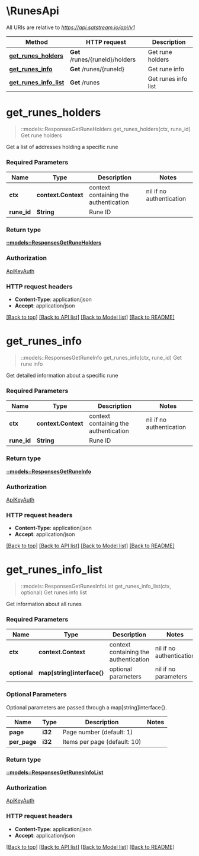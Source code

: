 # \RunesApi

All URIs are relative to *https://api.satstream.io/api/v1*

Method | HTTP request | Description
------------- | ------------- | -------------
[**get_runes_holders**](RunesApi.md#get_runes_holders) | **Get** /runes/{runeId}/holders | Get rune holders
[**get_runes_info**](RunesApi.md#get_runes_info) | **Get** /runes/{runeId} | Get rune info
[**get_runes_info_list**](RunesApi.md#get_runes_info_list) | **Get** /runes | Get runes info list


# **get_runes_holders**
> ::models::ResponsesGetRuneHolders get_runes_holders(ctx, rune_id)
Get rune holders

Get a list of addresses holding a specific rune

### Required Parameters

Name | Type | Description  | Notes
------------- | ------------- | ------------- | -------------
 **ctx** | **context.Context** | context containing the authentication | nil if no authentication
  **rune_id** | **String**| Rune ID | 

### Return type

[**::models::ResponsesGetRuneHolders**](responses.GetRuneHolders.md)

### Authorization

[ApiKeyAuth](../README.md#ApiKeyAuth)

### HTTP request headers

 - **Content-Type**: application/json
 - **Accept**: application/json

[[Back to top]](#) [[Back to API list]](../README.md#documentation-for-api-endpoints) [[Back to Model list]](../README.md#documentation-for-models) [[Back to README]](../README.md)

# **get_runes_info**
> ::models::ResponsesGetRuneInfo get_runes_info(ctx, rune_id)
Get rune info

Get detailed information about a specific rune

### Required Parameters

Name | Type | Description  | Notes
------------- | ------------- | ------------- | -------------
 **ctx** | **context.Context** | context containing the authentication | nil if no authentication
  **rune_id** | **String**| Rune ID | 

### Return type

[**::models::ResponsesGetRuneInfo**](responses.GetRuneInfo.md)

### Authorization

[ApiKeyAuth](../README.md#ApiKeyAuth)

### HTTP request headers

 - **Content-Type**: application/json
 - **Accept**: application/json

[[Back to top]](#) [[Back to API list]](../README.md#documentation-for-api-endpoints) [[Back to Model list]](../README.md#documentation-for-models) [[Back to README]](../README.md)

# **get_runes_info_list**
> ::models::ResponsesGetRunesInfoList get_runes_info_list(ctx, optional)
Get runes info list

Get information about all runes

### Required Parameters

Name | Type | Description  | Notes
------------- | ------------- | ------------- | -------------
 **ctx** | **context.Context** | context containing the authentication | nil if no authentication
 **optional** | **map[string]interface{}** | optional parameters | nil if no parameters

### Optional Parameters
Optional parameters are passed through a map[string]interface{}.

Name | Type | Description  | Notes
------------- | ------------- | ------------- | -------------
 **page** | **i32**| Page number (default: 1) | 
 **per_page** | **i32**| Items per page (default: 10) | 

### Return type

[**::models::ResponsesGetRunesInfoList**](responses.GetRunesInfoList.md)

### Authorization

[ApiKeyAuth](../README.md#ApiKeyAuth)

### HTTP request headers

 - **Content-Type**: application/json
 - **Accept**: application/json

[[Back to top]](#) [[Back to API list]](../README.md#documentation-for-api-endpoints) [[Back to Model list]](../README.md#documentation-for-models) [[Back to README]](../README.md)

